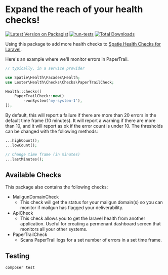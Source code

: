 # Expand the reach of your health checks!

[![Latest Version on Packagist](https://img.shields.io/packagist/v/rob-lester-jr04/laravel-health-expansion.svg)](https://packagist.org/packages/rob-lester-jr04/laravel-health-expansion)
[![run-tests](https://github.com/rob-lester-jr04/laravel-health-expansion/actions/workflows/run-tests.yml/badge.svg)](https://github.com/rob-lester-jr04/laravel-health-expansion/actions/workflows/run-tests.yml)
[![Total Downloads](https://img.shields.io/packagist/dt/rob-lester-jr04/laravel-health-expansion.svg)](https://packagist.org/packages/rob-lester-jr04/laravel-health-expansion)

Using this package to add more health checks to [Spatie Health Checks for Laravel](https://packagist.org/packages/rob-lester-jr04/laravel-health-expansion).

Here's an example where we'll monitor errors in PaperTrail.

```php
// typically, in a service provider

use Spatie\Health\Facades\Health;
use Lester\Health\Checks\Checks\PaperTrailCheck;

Health::checks([
	PaperTrailCheck::new()
		->onSystem('my-system-1'),
]);
```

By default, this will report a failure if there are more than 20 errors in the default time frame (10 minutes). It will report a warning if there are more than 10, and it will report as ok if the error count is under 10. The thresholds can be changed with the following methods:

```php
...highCount();
...lowCount();

// Change time frame (in minutes)
...lastMinutes();

```

## Available Checks

This package also contains the following checks:

* MailgunDomainCheck
	* This check will get the status for your mailgun domain(s) so you can monitor if mailgun has flagged your deliverability.
* ApiCheck
	* This check allows you to get the laravel health from another application. Useful for creating a permenant dashboard screen that monitors all your other systems.
* PaperTrailCheck
	* Scans PaperTrail logs for a set number of errors in a set time frame.

	

## Testing

```bash
composer test
```
